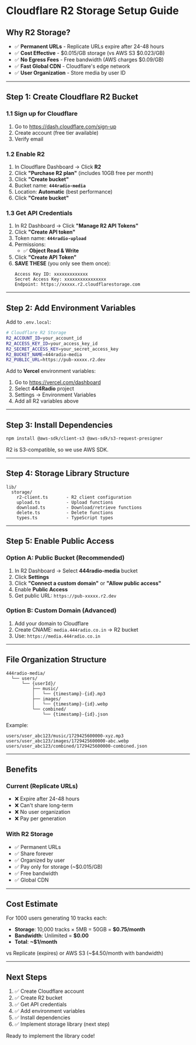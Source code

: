# Cloudflare R2 Storage Setup Guide

## Why R2 Storage?

- ✅ **Permanent URLs** - Replicate URLs expire after 24-48 hours
- ✅ **Cost Effective** - $0.015/GB storage (vs AWS S3 $0.023/GB)
- ✅ **No Egress Fees** - Free bandwidth (AWS charges $0.09/GB)
- ✅ **Fast Global CDN** - Cloudflare's edge network
- ✅ **User Organization** - Store media by user ID

---

## Step 1: Create Cloudflare R2 Bucket

### 1.1 Sign up for Cloudflare
1. Go to https://dash.cloudflare.com/sign-up
2. Create account (free tier available)
3. Verify email

### 1.2 Enable R2
1. In Cloudflare Dashboard → Click **R2**
2. Click **"Purchase R2 plan"** (includes 10GB free per month)
3. Click **"Create bucket"**
4. Bucket name: **`444radio-media`**
5. Location: **Automatic** (best performance)
6. Click **"Create bucket"**

### 1.3 Get API Credentials
1. In R2 Dashboard → Click **"Manage R2 API Tokens"**
2. Click **"Create API token"**
3. Token name: **`444radio-upload`**
4. Permissions:
   - ✅ **Object Read & Write**
5. Click **"Create API Token"**
6. **SAVE THESE** (you only see them once):
   ```
   Access Key ID: xxxxxxxxxxxxx
   Secret Access Key: xxxxxxxxxxxxxxxx
   Endpoint: https://xxxxx.r2.cloudflarestorage.com
   ```

---

## Step 2: Add Environment Variables

Add to `.env.local`:

```bash
# Cloudflare R2 Storage
R2_ACCOUNT_ID=your_account_id
R2_ACCESS_KEY_ID=your_access_key_id
R2_SECRET_ACCESS_KEY=your_secret_access_key
R2_BUCKET_NAME=444radio-media
R2_PUBLIC_URL=https://pub-xxxxx.r2.dev
```

Add to **Vercel** environment variables:
1. Go to https://vercel.com/dashboard
2. Select **444Radio** project
3. Settings → Environment Variables
4. Add all R2 variables above

---

## Step 3: Install Dependencies

```bash
npm install @aws-sdk/client-s3 @aws-sdk/s3-request-presigner
```

R2 is S3-compatible, so we use AWS SDK.

---

## Step 4: Storage Library Structure

```
lib/
  storage/
    r2-client.ts       - R2 client configuration
    upload.ts          - Upload functions
    download.ts        - Download/retrieve functions
    delete.ts          - Delete functions
    types.ts           - TypeScript types
```

---

## Step 5: Enable Public Access

### Option A: Public Bucket (Recommended)
1. In R2 Dashboard → Select **444radio-media** bucket
2. Click **Settings**
3. Click **"Connect a custom domain"** or **"Allow public access"**
4. Enable **Public Access**
5. Get public URL: `https://pub-xxxxx.r2.dev`

### Option B: Custom Domain (Advanced)
1. Add your domain to Cloudflare
2. Create CNAME: `media.444radio.co.in` → R2 bucket
3. Use: `https://media.444radio.co.in`

---

## File Organization Structure

```
444radio-media/
  └── users/
      └── {userId}/
          ├── music/
          │   └── {timestamp}-{id}.mp3
          ├── images/
          │   └── {timestamp}-{id}.webp
          └── combined/
              └── {timestamp}-{id}.json
```

Example:
```
users/user_abc123/music/1729425600000-xyz.mp3
users/user_abc123/images/1729425600000-abc.webp
users/user_abc123/combined/1729425600000-combined.json
```

---

## Benefits

### Current (Replicate URLs)
- ❌ Expire after 24-48 hours
- ❌ Can't share long-term
- ❌ No user organization
- ❌ Pay per generation

### With R2 Storage
- ✅ Permanent URLs
- ✅ Share forever
- ✅ Organized by user
- ✅ Pay only for storage (~$0.015/GB)
- ✅ Free bandwidth
- ✅ Global CDN

---

## Cost Estimate

For 1000 users generating 10 tracks each:
- **Storage**: 10,000 tracks × 5MB = 50GB = **$0.75/month**
- **Bandwidth**: Unlimited = **$0.00**
- **Total**: **~$1/month**

vs Replicate (expires) or AWS S3 (~$4.50/month with bandwidth)

---

## Next Steps

1. ✅ Create Cloudflare account
2. ✅ Create R2 bucket
3. ✅ Get API credentials
4. ✅ Add environment variables
5. ✅ Install dependencies
6. ✅ Implement storage library (next step)

Ready to implement the library code!
